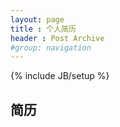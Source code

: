 ```yaml
---
layout: page
title : 个人简历
header : Post Archive
#group: navigation
---
```

{% include JB/setup %}

## 简历
